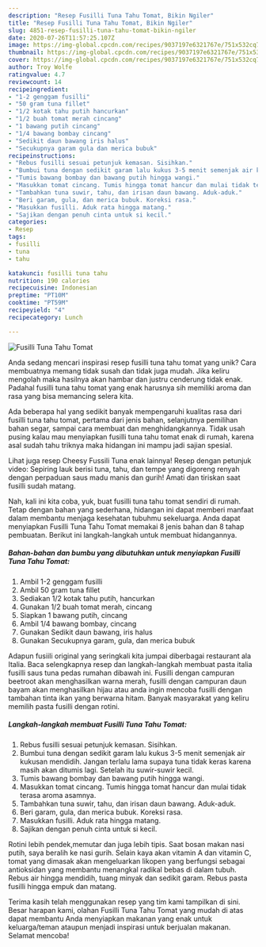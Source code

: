 ```yaml
---
description: "Resep Fusilli Tuna Tahu Tomat, Bikin Ngiler"
title: "Resep Fusilli Tuna Tahu Tomat, Bikin Ngiler"
slug: 4851-resep-fusilli-tuna-tahu-tomat-bikin-ngiler
date: 2020-07-26T11:57:25.107Z
image: https://img-global.cpcdn.com/recipes/9037197e6321767e/751x532cq70/fusilli-tuna-tahu-tomat-foto-resep-utama.jpg
thumbnail: https://img-global.cpcdn.com/recipes/9037197e6321767e/751x532cq70/fusilli-tuna-tahu-tomat-foto-resep-utama.jpg
cover: https://img-global.cpcdn.com/recipes/9037197e6321767e/751x532cq70/fusilli-tuna-tahu-tomat-foto-resep-utama.jpg
author: Troy Wolfe
ratingvalue: 4.7
reviewcount: 14
recipeingredient:
- "1-2 genggam fusilli"
- "50 gram tuna fillet"
- "1/2 kotak tahu putih hancurkan"
- "1/2 buah tomat merah cincang"
- "1 bawang putih cincang"
- "1/4 bawang bombay cincang"
- "Sedikit daun bawang iris halus"
- "Secukupnya garam gula dan merica bubuk"
recipeinstructions:
- "Rebus fusilli sesuai petunjuk kemasan. Sisihkan."
- "Bumbui tuna dengan sedikit garam lalu kukus 3-5 menit semenjak air kukusan mendidih. Jangan terlalu lama supaya tuna tidak keras karena masih akan ditumis lagi. Setelah itu suwir-suwir kecil."
- "Tumis bawang bombay dan bawang putih hingga wangi."
- "Masukkan tomat cincang. Tumis hingga tomat hancur dan mulai tidak terasa aroma asamnya."
- "Tambahkan tuna suwir, tahu, dan irisan daun bawang. Aduk-aduk."
- "Beri garam, gula, dan merica bubuk. Koreksi rasa."
- "Masukkan fusilli. Aduk rata hingga matang."
- "Sajikan dengan penuh cinta untuk si kecil."
categories:
- Resep
tags:
- fusilli
- tuna
- tahu

katakunci: fusilli tuna tahu 
nutrition: 190 calories
recipecuisine: Indonesian
preptime: "PT10M"
cooktime: "PT59M"
recipeyield: "4"
recipecategory: Lunch

---
```



![Fusilli Tuna Tahu Tomat](https://img-global.cpcdn.com/recipes/9037197e6321767e/751x532cq70/fusilli-tuna-tahu-tomat-foto-resep-utama.jpg)

Anda sedang mencari inspirasi resep fusilli tuna tahu tomat yang unik? Cara membuatnya memang tidak susah dan tidak juga mudah. Jika keliru mengolah maka hasilnya akan hambar dan justru cenderung tidak enak. Padahal fusilli tuna tahu tomat yang enak harusnya sih memiliki aroma dan rasa yang bisa memancing selera kita.

Ada beberapa hal yang sedikit banyak mempengaruhi kualitas rasa dari fusilli tuna tahu tomat, pertama dari jenis bahan, selanjutnya pemilihan bahan segar, sampai cara membuat dan menghidangkannya. Tidak usah pusing kalau mau menyiapkan fusilli tuna tahu tomat enak di rumah, karena asal sudah tahu triknya maka hidangan ini mampu jadi sajian spesial.

Lihat juga resep Cheesy Fussili Tuna enak lainnya! Resep dengan petunjuk video: Sepiring lauk berisi tuna, tahu, dan tempe yang digoreng renyah dengan perpaduan saus madu manis dan gurih! Amati dan tiriskan saat fusilli sudah matang.


Nah, kali ini kita coba, yuk, buat fusilli tuna tahu tomat sendiri di rumah. Tetap dengan bahan yang sederhana, hidangan ini dapat memberi manfaat dalam membantu menjaga kesehatan tubuhmu sekeluarga. Anda dapat menyiapkan Fusilli Tuna Tahu Tomat memakai 8 jenis bahan dan 8 tahap pembuatan. Berikut ini langkah-langkah untuk membuat hidangannya.

<!--inarticleads1-->

##### Bahan-bahan dan bumbu yang dibutuhkan untuk menyiapkan Fusilli Tuna Tahu Tomat:

1. Ambil 1-2 genggam fusilli
1. Ambil 50 gram tuna fillet
1. Sediakan 1/2 kotak tahu putih, hancurkan
1. Gunakan 1/2 buah tomat merah, cincang
1. Siapkan 1 bawang putih, cincang
1. Ambil 1/4 bawang bombay, cincang
1. Gunakan Sedikit daun bawang, iris halus
1. Gunakan Secukupnya garam, gula, dan merica bubuk


Adapun fusiili original yang seringkali kita jumpai diberbagai restaurant ala Italia. Baca selengkapnya resep dan langkah-langkah membuat pasta italia fusilli saus tuna pedas rumahan dibawah ini. Fusilli dengan campuran beetroot akan menghasilkan warna merah, fusilli dengan campuran daun bayam akan menghasilkan hijau atau anda ingin mencoba fusilli dengan tambahan tinta ikan yang berwarna hitam. Banyak masyarakat yang keliru memilih pasta fusilli dengan rotini. 

<!--inarticleads2-->

##### Langkah-langkah membuat Fusilli Tuna Tahu Tomat:

1. Rebus fusilli sesuai petunjuk kemasan. Sisihkan.
1. Bumbui tuna dengan sedikit garam lalu kukus 3-5 menit semenjak air kukusan mendidih. Jangan terlalu lama supaya tuna tidak keras karena masih akan ditumis lagi. Setelah itu suwir-suwir kecil.
1. Tumis bawang bombay dan bawang putih hingga wangi.
1. Masukkan tomat cincang. Tumis hingga tomat hancur dan mulai tidak terasa aroma asamnya.
1. Tambahkan tuna suwir, tahu, dan irisan daun bawang. Aduk-aduk.
1. Beri garam, gula, dan merica bubuk. Koreksi rasa.
1. Masukkan fusilli. Aduk rata hingga matang.
1. Sajikan dengan penuh cinta untuk si kecil.


Rotini lebih pendek,memutar dan juga lebih tipis. Saat bosan makan nasi putih, saya beralih ke nasi gurih. Selain kaya akan vitamin A dan vitamin C, tomat yang dimasak akan mengeluarkan likopen yang berfungsi sebagai antioksidan yang membantu menangkal radikal bebas di dalam tubuh. Rebus air hingga mendidih, tuang minyak dan sedikit garam. Rebus pasta fusilli hingga empuk dan matang. 

Terima kasih telah menggunakan resep yang tim kami tampilkan di sini. Besar harapan kami, olahan Fusilli Tuna Tahu Tomat yang mudah di atas dapat membantu Anda menyiapkan makanan yang enak untuk keluarga/teman ataupun menjadi inspirasi untuk berjualan makanan. Selamat mencoba!
